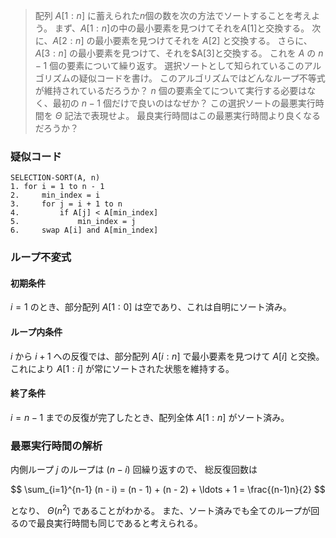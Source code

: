 <!--
<script type="text/javascript" async
  src="https://cdnjs.cloudflare.com/ajax/libs/mathjax/2.7.7/MathJax.js?config=TeX-MML-AM_CHTML">
</script>
-->
>配列 $A[1:n]$ に蓄えられた$n$個の数を次の方法でソートすることを考えよう。
まず、$A[1:n]$の中の最小要素を見つけてそれを$A[1]$と交換する。
次に、$A[2:n]$ の最小要素を見つけてそれを $A[2]$ と交換する。
さらに、$A[3:n]$ の最小要素を見つけて、それを$A[3]と交換する。
これを $A$ の $n-1$ 個の要素について繰り返す。
選択ソートとして知られているこのアルゴリズムの疑似コードを書け。
このアルゴリズムではどんなループ不等式が維持されているだろうか？
$n$ 個の要素全てについて実行する必要はなく、最初の $n-1$ 個だけで良いのはなぜか？
この選択ソートの最悪実行時間を $\Theta$ 記法で表現せよ。
最良実行時間はこの最悪実行時間より良くなるだろうか？


### 疑似コード
```
SELECTION-SORT(A, n)
1. for i = 1 to n - 1 
2.     min_index = i
3.     for j = i + 1 to n
4.         if A[j] < A[min_index]
5.             min_index = j
6.     swap A[i] and A[min_index]
```

### ループ不変式
#### 初期条件
  $i = 1$ のとき、部分配列 $A[1:0]$ は空であり、これは自明にソート済み。
    
#### ループ内条件
  $i$ から $i+1$ への反復では、部分配列 $A[i:n]$ で最小要素を見つけて $A[i]$ と交換。これにより $A[1:i]$ が常にソートされた状態を維持する。
    
#### 終了条件
  $i = n - 1$ までの反復が完了したとき、配列全体 $A[1:n]$ がソート済み。

### 最悪実行時間の解析

内側ループ $j$ のループは $(n - i)$ 回繰り返すので、
総反復回数は

$$
\sum_{i=1}^{n-1} (n - i) = (n - 1) + (n - 2) + \ldots + 1 = \frac{(n-1)n}{2}
$$

となり、
$\Theta (n^2)$ であることがわかる。
また、ソート済みでも全てのループが回るので最良実行時間も同じであると考えられる。
